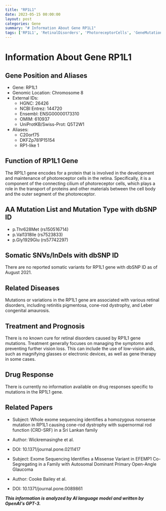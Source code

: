 ```yaml
---
title: "RP1L1"
date: 2023-05-15 00:00:00
layout: post
categories: Gene
summary: "# Information About Gene RP1L1"
tags: ['RP1L1', 'RetinalDisorders', 'PhotoreceptorCells', 'GeneMutation', 'GeneTherapy', 'LowVisionAids', 'DrugResponse', 'ExomeSequencing']
---
```


# Information About Gene RP1L1

## Gene Position and Aliases
- Gene: RP1L1
- Genomic Location: Chromosome 8
- External IDs: 
    - HGNC: 26426
    - NCBI Entrez: 144720
    - Ensembl: ENSG00000173310
    - OMIM: 610937
    - UniProtKB/Swiss-Prot: Q5T2W1
- Aliases: 
    - C20orf75
    - DKFZp781P15154
    - RP1-like 1

## Function of RP1L1 Gene
The RP1L1 gene encodes for a protein that is involved in the development and maintenance of photoreceptor cells in the retina. Specifically, it is a component of the connecting cilium of photoreceptor cells, which plays a role in the transport of proteins and other materials between the cell body and the outer segment of the photoreceptor. 

## AA Mutation List and Mutation Type with dbSNP ID
- p.Thr628Met (rs150516714)
- p.Val1318Ile (rs7523833)
- p.Gly1929Glu (rs57742297)

## Somatic SNVs/InDels with dbSNP ID
There are no reported somatic variants for RP1L1 gene with dbSNP ID as of August 2021.

## Related Diseases
Mutations or variations in the RP1L1 gene are associated with various retinal disorders, including retinitis pigmentosa, cone-rod dystrophy, and Leber congenital amaurosis.

## Treatment and Prognosis
There is no known cure for retinal disorders caused by RP1L1 gene mutations. Treatment generally focuses on managing the symptoms and preventing further vision loss. This can include the use of low-vision aids, such as magnifying glasses or electronic devices, as well as gene therapy in some cases.

## Drug Response
There is currently no information available on drug responses specific to mutations in the RP1L1 gene.

## Related Papers
- Subject: Whole exome sequencing identifies a homozygous nonsense mutation in RP1L1 causing cone-rod dystrophy with supernormal rod function (CRD-SRF) in a Sri Lankan family
- Author: Wickremasinghe et al.
- DOI: 10.1371/journal.pone.0211417

- Subject: Exome Sequencing Identifies a Missense Variant in EFEMP1 Co-Segregating in a Family with Autosomal Dominant Primary Open-Angle Glaucoma
- Author: Cooke Bailey et al.
- DOI: 10.1371/journal.pone.0089861

**_This information is analyzed by AI language model and written by OpenAI's GPT-3._**